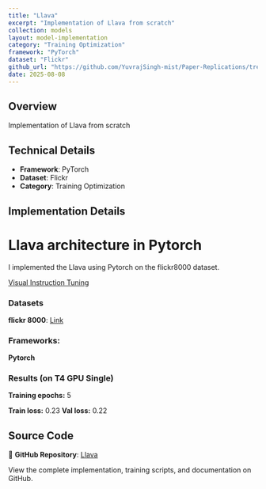 ```yaml
---
title: "Llava"
excerpt: "Implementation of Llava from scratch"
collection: models
layout: model-implementation
category: "Training Optimization"
framework: "PyTorch"
dataset: "Flickr"
github_url: "https://github.com/YuvrajSingh-mist/Paper-Replications/tree/master/Llava"
date: 2025-08-08
---
```


## Overview
Implementation of Llava from scratch

## Technical Details
- **Framework**: PyTorch
- **Dataset**: Flickr
- **Category**: Training Optimization

## Implementation Details

# Llava architecture in Pytorch

I implemented the Llava using Pytorch on the flickr8000 dataset.

[Visual Instruction Tuning](https://arxiv.org/abs/2304.08485)


### Datasets

**flickr 8000**: [Link](https://www.kaggle.com/datasets/adityajn105/flickr8k)

### Frameworks:
**Pytorch**


### Results (on T4 GPU Single)

**Training epochs:** 5

**Train loss:** 0.23
**Val loss:** 0.22

## Source Code
📁 **GitHub Repository**: [Llava](https://github.com/YuvrajSingh-mist/Paper-Replications/tree/master/Llava)

View the complete implementation, training scripts, and documentation on GitHub.
